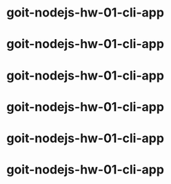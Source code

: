 # goit-nodejs-hw-01-cli-app
# goit-nodejs-hw-01-cli-app
# goit-nodejs-hw-01-cli-app
# goit-nodejs-hw-01-cli-app
# goit-nodejs-hw-01-cli-app
# goit-nodejs-hw-01-cli-app
